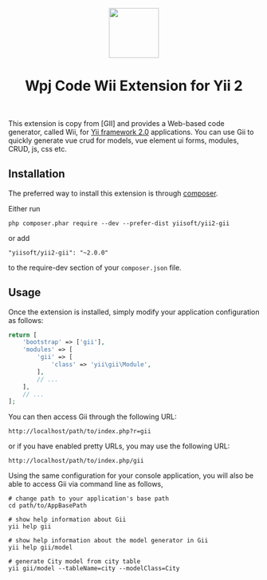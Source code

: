 <p align="center">
    <a href="https://github.com/yiit" target="_blank">
        <img src="https://avatars2.githubusercontent.com/u/27763459" height="100px">
    </a>
    <h1 align="center">Wpj Code Wii Extension for Yii 2</h1>
    <br>
</p>

This extension is copy from [GII] and provides a Web-based code generator, called Wii, for [Yii framework 2.0](http://www.yiiframework.com) applications.
You can use Gii to quickly generate vue crud for models, vue element ui forms, modules, CRUD, js, css etc.

Installation
------------

The preferred way to install this extension is through [composer](http://getcomposer.org/download/).

Either run

```
php composer.phar require --dev --prefer-dist yiisoft/yii2-gii
```

or add

```
"yiisoft/yii2-gii": "~2.0.0"
```

to the require-dev section of your `composer.json` file.


Usage
-----

Once the extension is installed, simply modify your application configuration as follows:

```php
return [
    'bootstrap' => ['gii'],
    'modules' => [
        'gii' => [
            'class' => 'yii\gii\Module',
        ],
        // ...
    ],
    // ...
];
```

You can then access Gii through the following URL:

```
http://localhost/path/to/index.php?r=gii
```

or if you have enabled pretty URLs, you may use the following URL:

```
http://localhost/path/to/index.php/gii
```

Using the same configuration for your console application, you will also be able to access Gii via
command line as follows,

```
# change path to your application's base path
cd path/to/AppBasePath

# show help information about Gii
yii help gii

# show help information about the model generator in Gii
yii help gii/model

# generate City model from city table
yii gii/model --tableName=city --modelClass=City
```
